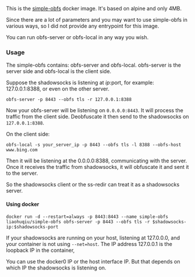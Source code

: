 This is the [simple-obfs](https://github.com/shadowsocks/simple-obfs) docker image. It's based on alpine and only 4MB.

Since there are a lot of parameters and you may want to use simple-obfs in various ways, so I did not provide any entrypoint for this image.

You can run obfs-server or obfs-local in any way you wish.

### Usage

The simple-obfs contains: obfs-server and obfs-local. obfs-server is the server side and obfs-local is the client side.

Suppose the shadowsocks is listening at $ip:$port, for example: 127.0.0.1:8388, or even on the other server.

```
obfs-server -p 8443 --obfs tls -r 127.0.0.1:8388
```

Now your obfs-server will be listening on `0.0.0.0:8443`. It will process the traffic from the client side. Deobfuscate it then send to the shadowsocks on `127.0.0.1:8388`.

On the client side:

```
obfs-local -s your_server_ip -p 8443 --obfs tls -l 8388 --obfs-host www.bing.com
```

Then it will be listening at the 0.0.0.0:8388, communicating with the server. Once it receives the traffic from shadowsocks, it will obfuscate it and sent it to the server.

So the shadowsocks client or the ss-redir can treat it as a shadowsocks server.

#### Using docker

```
docker run -d --restart=always -p 8443:8443 --name simple-obfs liaohuqiu/simple-obfs obfs-server -p 8443 --obfs tls -r $shadowsocks-ip:$shadowsocks-port
```

If your shadowsocks are running on your host, listening at 127.0.0.0, and your container is not using `--net=host`. The IP address 127.0.0.1 is the loopback IP in the container,

You can use the docker0 IP or the host interface IP. But that depends on which IP the shadowsocks is listening on.
